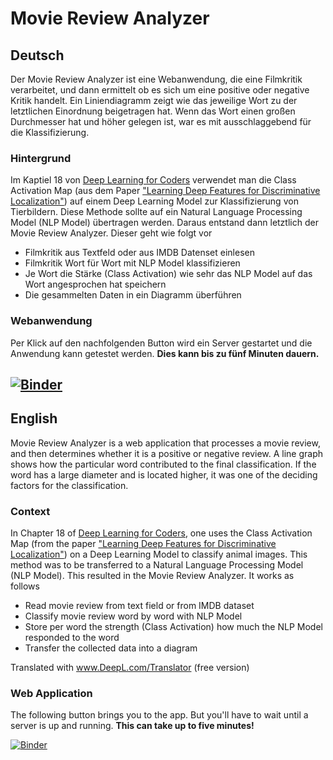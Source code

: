 # Movie Review Analyzer
## Deutsch
Der Movie Review Analyzer ist eine Webanwendung, die eine Filmkritik verarbeitet, und dann ermittelt ob es sich um eine positive oder negative Kritik handelt. Ein Liniendiagramm zeigt wie das jeweilige Wort zu der letztlichen Einordnung beigetragen hat. Wenn das Wort einen großen Durchmesser hat und höher gelegen ist, war es mit ausschlaggebend für die Klassifizierung.

### Hintergrund
Im Kaptiel 18 von [Deep Learning for Coders](http://tiny.cc/fastaibook) verwendet man die Class Activation Map (aus dem Paper ["Learning Deep Features for Discriminative Localization"](https://arxiv.org/abs/1512.04150)) auf einem Deep Learning Model zur Klassifizierung von Tierbildern. Diese Methode sollte auf ein Natural Language Processing Model (NLP Model) übertragen werden. Daraus entstand dann letztlich der Movie Review Analyzer. Dieser geht wie folgt vor
 - Filmkritik aus Textfeld oder aus IMDB Datenset einlesen
 - Filmkritik Wort für Wort mit NLP Model klassifizieren
 - Je Wort die Stärke (Class Activation) wie sehr das NLP Model auf das Wort angesprochen hat speichern
 - Die gesammelten Daten in ein Diagramm überführen

### Webanwendung
Per Klick auf den nachfolgenden Button wird ein Server gestartet und die Anwendung kann getestet werden. **Dies kann bis zu fünf Minuten dauern.**

[![Binder](https://mybinder.org/badge_logo.svg)](https://mybinder.org/v2/gh/Jack-Byte/Gleason-Pattern-Spotter/master?urlpath=%2Fvoila%2Frender%2Fgleason-pattern-spotter.ipynb)
----------------------------------------------------------------------------------
## English
Movie Review Analyzer is a web application that processes a movie review, and then determines whether it is a positive or negative review. A line graph shows how the particular word contributed to the final classification. If the word has a large diameter and is located higher, it was one of the deciding factors for the classification.

### Context
In Chapter 18 of [Deep Learning for Coders](http://tiny.cc/fastaibook), one uses the Class Activation Map (from the paper ["Learning Deep Features for Discriminative Localization"](https://arxiv.org/abs/1512.04150)) on a Deep Learning Model to classify animal images. This method was to be transferred to a Natural Language Processing Model (NLP Model). This resulted in the Movie Review Analyzer. It works as follows
 - Read movie review from text field or from IMDB dataset
 - Classify movie review word by word with NLP Model
 - Store per word the strength (Class Activation) how much the NLP Model responded to the word
 - Transfer the collected data into a diagram

Translated with www.DeepL.com/Translator (free version)

### Web Application
The following button brings you to the app. But you'll have to wait until a server is up and running. **This can take up to five minutes!**

[![Binder](https://mybinder.org/badge_logo.svg)](https://mybinder.org/v2/gh/Jack-Byte/Gleason-Pattern-Spotter/master?urlpath=%2Fvoila%2Frender%2Fgleason-pattern-spotter.ipynb)



